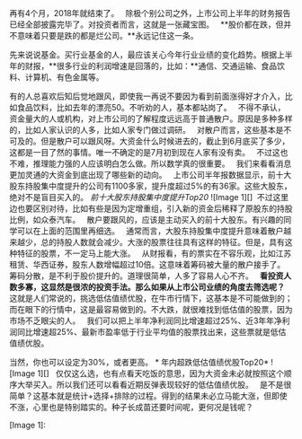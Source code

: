 再有4个月，2018年就结束了。
 
除极个别公司之外，上市公司上半年的财务报告已经全部披露完毕了。对投资者而言，这就是一张藏宝图。
 
**股价都在跌，但并不意味着只要是跌的都是烂公司。**永远记住这一条。
  
先来说说基金。买行业基金的人，最应该关心今年行业业绩的变化趋势。根据上半年的财报，**很多行业的利润增速是回落的，比如：**通信、交通运输、食品饮料、计算机、有色金属等。
  
有的人总喜欢后知后觉地跟风，即使我一再说不要因为看到前面涨得好才介入，比如食品饮料，比如去年的漂亮50。不听劝的人，基本都站岗了。
 
不得不承认，资金量大的人或机构，对上市公司的了解程度远远高于普通散户。原因是多种多样的，比如人家认识的人多，比如人家专门做过调研。
 
对散户而言，这些基本是不可及的。但是散户可以跟风呀。大资金什么时候进去的，截止到6月底买了多少，这都是一目了然的事情。唯一不确定的是7月初到现在人家有没有卖。
 
不过这也不难，推理能力强的人应该明白怎么做。所以数学真的很重要。
 
我们来看看消息更加灵通的大资金到底出现了哪些新的动向。
 
上市公司半年报数据显示，前十大股东持股集中度提升的公司有1100多家，提升度超过5%的有36家。这些大股东，绝对不是盲目买入的。
*前十大股东持股集中度提升Top20*
![Image 1][] 
不过这里边也要区别对待，比如有些是因为定增重组，引入新的资金后稀释了原股东的持股比例，如众泰汽车。
 
散户要跟风的，应该是主动买入的前十大股东。有兴趣的同学可以在上面的范围里再细选。
 
通常而言，大股东持股集中度提升意味着散户越来越少，总的持股人数就会减少。大涨的股票往往具有这样的特征。但是，具有这种特征的股票，不一定马上能大涨。
 
从财报看，有的票实在不容乐观，比如江苏租赁、华西证券，股东人数增幅超过10倍。这意味着筹码被大量的散户接手了。筹码分散，是不利于股价提升的。道理很简单，人多了容易人心不齐。
 
**看投资人数多寡，这显然是很浓的投资手法。那么如果从上市公司业绩的角度去筛选呢？**
 
这就是人们常说的，挑选低估值绩优股，在牛市行情下，这基本是不可能做到的；而在眼下的行情中，这是最容易做到的。不大跌，就很难找到低估值的股票，因为市场不乏眼尖的人。
 
我们可以把上半年净利润同比增速超过25%、近3年年净利润同比增速超25%、最新市盈率低于行业平均值的股票找出来，这些票就是低估值绩优股。
  
当然，你也可以设定为30%，或者更高。
* 年内超跌低估值绩优股Top20*
![Image 1][]
 
仅仅这么选，也有点看天吃饭的意思，因为大资金未必就按照这个顺序大举买入。所以我们还可以看看近期反弹表现较好的低估值绩优股。
 
是不是很简单？这基本就是统计+选择\+排除的过程。得到的结果未必立马能大涨，但即使不涨，心里也是特别踏实的。种子长成苗还要时间呢，更何况是钱呢？

[Image 1]: 